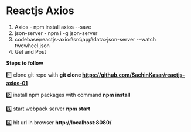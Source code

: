 # Reactjs Axios

1. Axios - npm install axios --save
2. json-server - npm i -g json-server
3. codebase\reactjs-axios\src\app\data>json-server --watch twowheel.json
4. Get and Post
 
 


**Steps to follow**

:one: clone git repo with 
**git clone https://github.com/SachinKasar/reactjs-axios-01**

:two: install npm packages with command
**npm install**

:three: start webpack server
**npm start**

:four: hit url in browser **http://localhost:8080/**
